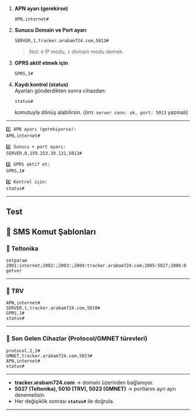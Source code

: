 
1. **APN ayarı (gerekirse)**  
    ```
    APN,internet#
    ```
2. **Sunucu Domain ve Port ayarı**      
    ```
    SERVER,1,tracker.arabam724.com,5013#
    ```
    
    > Not: `0` IP modu, `1` domain modu demek.
    
1. **GPRS aktif etmek için**
    ```
    GPRS,1#
    ```
2. **Kaydı kontrol (status)**  
    Ayarları gönderdikten sonra cihazdan:
    ```
    status#
    ```
    komutuyla dönüş alabilirsin. (örn: `server conn: ok, port: 5013` yazmalı)
    
---

```
1️⃣ APN ayarı (gerekiyorsa):
APN,internet#

2️⃣ Sunucu + port ayarı:
SERVER,0,159.253.39.131,5013#

3️⃣ GPRS aktif et:
GPRS,1#

4️⃣ Kontrol için:
status#
```

---


## Test

## 📡 **SMS Komut Şablonları**

### 🔹 Teltonika

```
setparam 2001:internet;2002:;2003:;2004:tracker.arabam724.com;2005:5027;2006:0
getver
```

---
### 🔹 TRV
```
APN,internet#
SERVER,1,tracker.arabam724.com,5010#
GPRS,1#
status#
```
---
### 🔹 Son Gelen Cihazlar (Protocol/GMNET türevleri)
```
protocol,2,2#
GMNET,tracker.arabam724.com,5023#
APN,internet#
status#
```
---

- **tracker.arabam724.com** → domain üzerinden bağlanıyor. 
- **5027 (Teltonika), 5010 (TRV), 5023 (GMNET)** → portlarını ayrı ayrı denemelisin.
- Her değişiklik sonrası **`status#`** ile doğrula.

---